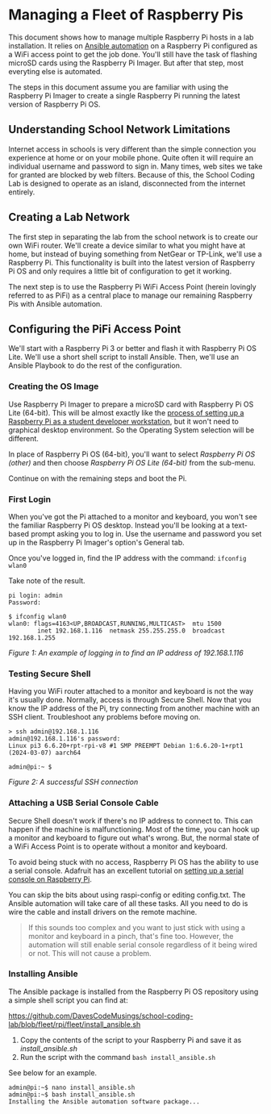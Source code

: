 # Managing a Fleet of Raspberry Pis
This document shows how to manage multiple Raspberry Pi hosts in a lab installation. It relies on [Ansible automation](https://docs.ansible.com/ansible/latest/) on a Raspberry Pi configured as a WiFi access point to get the job done. You'll still have the task of flashing microSD cards using the Raspberry Pi Imager. But after that step, most everyting else is automated.

The steps in this document assume you are familiar with using the Raspberry Pi Imager to create a single Raspberry Pi running the latest version of Raspberry Pi OS.

## Understanding School Network Limitations
Internet access in schools is very different than the simple connection you experience at home or on your mobile phone. Quite often it will require an individual username and password to sign in. Many times, web sites we take for granted are blocked by web filters. Because of this, the School Coding Lab is designed to operate as an island, disconnected from the internet entirely.

## Creating a Lab Network
The first step in separating the lab from the school network is to create our own WiFi router. We'll create a device similar to what you might have at home, but instead of buying something from NetGear or TP-Link, we'll use a Raspberry Pi. This functionality is built into the latest version of Raspberry Pi OS and only requires a little bit of configuration to get it working.

The next step is to use the Raspberry Pi WiFi Access Point (herein lovingly referred to as PiFi) as a central place to manage our remaining Raspberry Pis with Ansible automation.

## Configuring the PiFi Access Point
We'll start with a Raspberry Pi 3 or better and flash it with Raspberry Pi OS Lite. We'll use a short shell script to install Ansible. Then, we'll use an Ansible Playbook to do the rest of the configuration.

### Creating the OS Image
Use Raspberry Pi Imager to prepare a microSD card with Raspberry Pi OS Lite (64-bit). This will be almost exactly like the [process of setting up a Raspberry Pi as a student developer workstation](https://davescodemusings.github.io/school-coding-lab/rpi/fresh_install.html), but it won't need to graphical desktop environment. So the Operating System selection will be different.

In place of Raspberry Pi OS (64-bit), you'll want to select _Raspberry Pi OS (other)_ and then choose _Raspberry Pi OS Lite (64-bit)_ from the sub-menu.

Continue on with the remaining steps and boot the Pi.

### First Login
When you've got the Pi attached to a monitor and keyboard, you won't see the familiar Raspberry Pi OS desktop. Instead you'll be looking at a text-based prompt asking you to log in. Use the username and password you set up in the Raspberry Pi Imager's option's General tab.

Once you've logged in, find the IP address with the command: `ifconfig wlan0`

Take note of the result.

```
pi login: admin
Password:

$ ifconfig wlan0
wlan0: flags=4163<UP,BROADCAST,RUNNING,MULTICAST>  mtu 1500
        inet 192.168.1.116  netmask 255.255.255.0  broadcast 192.168.1.255
```
_Figure 1: An example of logging in to find an IP address of 192.168.1.116_

### Testing Secure Shell
Having you WiFi router attached to a monitor and keyboard is not the way it's usually done. Normally, access is through Secure Shell. Now that you know the IP address of the Pi, try connecting from another machine with an SSH client. Troubleshoot any problems before moving on.

```
> ssh admin@192.168.1.116
admin@192.168.1.116's password:
Linux pi3 6.6.20+rpt-rpi-v8 #1 SMP PREEMPT Debian 1:6.6.20-1+rpt1 (2024-03-07) aarch64

admin@pi:~ $
```
_Figure 2: A successful SSH connection_

### Attaching a USB Serial Console Cable
Secure Shell doesn't work if there's no IP address to connect to. This can happen if the machine is malfunctioning. Most of the time, you can hook up a monitor and keyboard to figure out what's wrong. But, the normal state of a WiFi Access Point is to operate without a monitor and keyboard.

To avoid being stuck with no access, Raspberry Pi OS has the ability to use a serial console. Adafruit has an excellent tutorial on [setting up a serial console on Raspberry Pi](https://learn.adafruit.com/adafruits-raspberry-pi-lesson-5-using-a-console-cable/).

You can skip the bits about using raspi-config or editing config.txt. The Ansible automation will take care of all these tasks. All you need to do is wire the cable and install drivers on the remote machine.

>If this sounds too complex and you want to just stick with using a monitor and keyboard in a pinch, that's fine too. However, the automation will still enable serial console regardless of it being wired or not. This will not cause a problem.

### Installing Ansible
The Ansible package is installed from the Raspberry Pi OS repository using a simple shell script you can find at:

https://github.com/DavesCodeMusings/school-coding-lab/blob/fleet/rpi/fleet/install_ansible.sh

1. Copy the contents of the script to your Raspberry Pi and save it as _install_ansible.sh_
2. Run the script with the command `bash install_ansible.sh`

See below for an example. 

```
admin@pi:~$ nano install_ansible.sh
admin@pi:~$ bash install_ansible.sh
Installing the Ansible automation software package...
```
